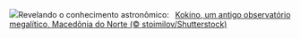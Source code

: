 ![](https://www.bing.com/th?id=OHR.KokinoMacedonia_PT-BR2816851215_UHD.jpg&w=1000)Revelando o conhecimento astronômico:&nbsp;&ensp;[Kokino, um antigo observatório megalítico, Macedônia do Norte (© stoimilov/Shutterstock)](https://www.bing.com/th?id=OHR.KokinoMacedonia_PT-BR2816851215_UHD.jpg)
<br><br/>
